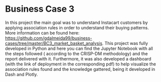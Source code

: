 # Business Case 3


In this project the main goal was to understand Instacart customers by applying association rules in order to understand their buying patterns. 
More information can be found here: https://github.com/gdalmeida99/business-cases/tree/master/BC3_market_basket_analysis. 
This project was fully developed in Python and here you can find the Jupyter Notebook with all the steps followed ( according to the CRISP-DM methodology) and the report delivered with it.
Furthermore, it was also developed a dashboard (with the link of deployment in the corresponding pdf) to help visualize the association rules found  and the knowledge gattered, being it developed in Dash and Plotly.
